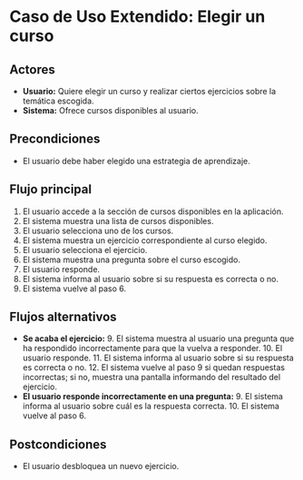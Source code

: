 # Caso de Uso Extendido: Elegir un curso

## Actores

- **Usuario:** Quiere elegir un curso y realizar ciertos ejercicios sobre la temática escogida.
- **Sistema:** Ofrece cursos disponibles al usuario.

## Precondiciones

- El usuario debe haber elegido una estrategia de aprendizaje.

## Flujo principal

1. El usuario accede a la sección de cursos disponibles en la aplicación.
2. El sistema muestra una lista de cursos disponibles.
3. El usuario selecciona uno de los cursos.
4. El sistema muestra un ejercicio correspondiente al curso elegido.
5. El usuario selecciona el ejercicio.
6. El sistema muestra una pregunta sobre el curso escogido.
7. El usuario responde.
8. El sistema informa al usuario sobre si su respuesta es correcta o no.
9. El sistema vuelve al paso 6.

## Flujos alternativos

- **Se acaba el ejercicio:**
  9. El sistema muestra al usuario una pregunta que ha respondido incorrectamente para que la vuelva a responder.
  10. El usuario responde.
  11. El sistema informa al usuario sobre si su respuesta es correcta o no.
  12. El sistema vuelve al paso 9 si quedan respuestas incorrectas; si no, muestra una pantalla informando del resultado del ejercicio.
- **El usuario responde incorrectamente en una pregunta:**
  9. El sistema informa al usuario sobre cuál es la respuesta correcta.
  10. El sistema vuelve al paso 6.

## Postcondiciones

- El usuario desbloquea un nuevo ejercicio.
